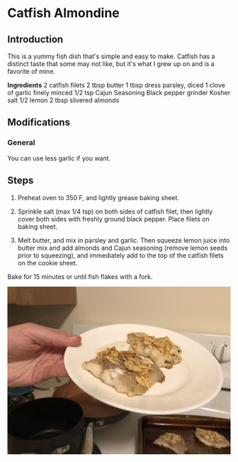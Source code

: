 # Catfish Almondine

## Introduction
This is a yummy fish dish that's simple and easy to make. Catfish has a distinct taste that some may not like, but it's what I grew up on and is a favorite of mine.

**Ingredients**
2 catfish filets
2 tbsp butter
1 tbsp dress parsley, diced
1 clove of garlic finely minced
1/2 tsp Cajun Seasoning
Black pepper grinder
Kosher salt
1/2 lemon
2 tbsp slivered almonds 

## Modifications

### General
You can use less garlic if you want.

## Steps
1. Preheat oven to 350 F, and lightly grease baking sheet.

2. Sprinkle salt (max 1/4 tsp) on both sides of catfish filet, then lightly cover both sides with freshly ground black pepper. Place filets on baking sheet. 

3. Melt butter, and mix in parsley and garlic. Then squeeze lemon juice into butter mix and add almonds and Cajun seasoning (remove lemon seeds prior to squeezing), and immediately add to the top of the catfish filets on the cookie sheet.

Bake for 15 minutes or until fish flakes with a fork. 

![](https://github.com/disulfidebond/scienceyfood/blob/master/Images/IMG_6160.jpg)
